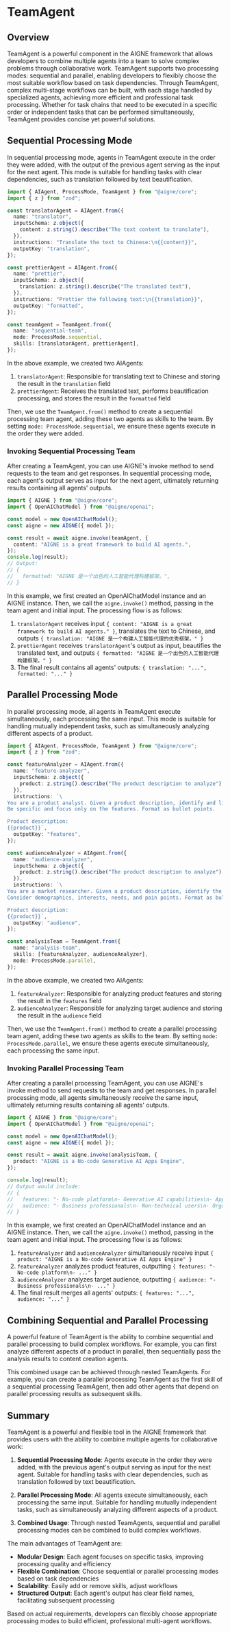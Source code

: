 # TeamAgent

## Overview

TeamAgent is a powerful component in the AIGNE framework that allows developers to combine multiple agents into a team to solve complex problems through collaborative work. TeamAgent supports two processing modes: sequential and parallel, enabling developers to flexibly choose the most suitable workflow based on task dependencies. Through TeamAgent, complex multi-stage workflows can be built, with each stage handled by specialized agents, achieving more efficient and professional task processing. Whether for task chains that need to be executed in a specific order or independent tasks that can be performed simultaneously, TeamAgent provides concise yet powerful solutions.

## Sequential Processing Mode

In sequential processing mode, agents in TeamAgent execute in the order they were added, with the output of the previous agent serving as the input for the next agent. This mode is suitable for handling tasks with clear dependencies, such as translation followed by text beautification.

```ts file="../../docs-examples/test/concepts/team-agent.test.ts" region="example-agent-sequential-create-agent"
import { AIAgent, ProcessMode, TeamAgent } from "@aigne/core";
import { z } from "zod";

const translatorAgent = AIAgent.from({
  name: "translator",
  inputSchema: z.object({
    content: z.string().describe("The text content to translate"),
  }),
  instructions: "Translate the text to Chinese:\n{{content}}",
  outputKey: "translation",
});

const prettierAgent = AIAgent.from({
  name: "prettier",
  inputSchema: z.object({
    translation: z.string().describe("The translated text"),
  }),
  instructions: "Prettier the following text:\n{{translation}}",
  outputKey: "formatted",
});

const teamAgent = TeamAgent.from({
  name: "sequential-team",
  mode: ProcessMode.sequential,
  skills: [translatorAgent, prettierAgent],
});
```

In the above example, we created two AIAgents:

1. `translatorAgent`: Responsible for translating text to Chinese and storing the result in the `translation` field
2. `prettierAgent`: Receives the translated text, performs beautification processing, and stores the result in the `formatted` field

Then, we use the `TeamAgent.from()` method to create a sequential processing team agent, adding these two agents as skills to the team. By setting `mode: ProcessMode.sequential`, we ensure these agents execute in the order they were added.

### Invoking Sequential Processing Team

After creating a TeamAgent, you can use AIGNE's invoke method to send requests to the team and get responses. In sequential processing mode, each agent's output serves as input for the next agent, ultimately returning results containing all agents' outputs.

```ts file="../../docs-examples/test/concepts/team-agent.test.ts" region="example-agent-sequential-invoke"
import { AIGNE } from "@aigne/core";
import { OpenAIChatModel } from "@aigne/openai";

const model = new OpenAIChatModel();
const aigne = new AIGNE({ model });

const result = await aigne.invoke(teamAgent, {
  content: "AIGNE is a great framework to build AI agents.",
});
console.log(result);
// Output:
// {
//   formatted: "AIGNE 是一个出色的人工智能代理构建框架。",
// }
```

In this example, we first created an OpenAIChatModel instance and an AIGNE instance. Then, we call the `aigne.invoke()` method, passing in the team agent and initial input. The processing flow is as follows:

1. `translatorAgent` receives input `{ content: "AIGNE is a great framework to build AI agents." }`, translates the text to Chinese, and outputs `{ translation: "AIGNE 是一个构建人工智能代理的优秀框架。" }`
2. `prettierAgent` receives `translatorAgent`'s output as input, beautifies the translated text, and outputs `{ formatted: "AIGNE 是一个出色的人工智能代理构建框架。" }`
3. The final result contains all agents' outputs: `{ translation: "...", formatted: "..." }`

## Parallel Processing Mode

In parallel processing mode, all agents in TeamAgent execute simultaneously, each processing the same input. This mode is suitable for handling mutually independent tasks, such as simultaneously analyzing different aspects of a product.

```ts file="../../docs-examples/test/concepts/team-agent.test.ts" region="example-agent-parallel-create-agent"
import { AIAgent, ProcessMode, TeamAgent } from "@aigne/core";
import { z } from "zod";

const featureAnalyzer = AIAgent.from({
  name: "feature-analyzer",
  inputSchema: z.object({
    product: z.string().describe("The product description to analyze"),
  }),
  instructions: `\
You are a product analyst. Given a product description, identify and list the key features of the product.
Be specific and focus only on the features. Format as bullet points.

Product description:
{{product}}`,
  outputKey: "features",
});

const audienceAnalyzer = AIAgent.from({
  name: "audience-analyzer",
  inputSchema: z.object({
    product: z.string().describe("The product description to analyze"),
  }),
  instructions: `\
You are a market researcher. Given a product description, identify the target audience for this product.
Consider demographics, interests, needs, and pain points. Format as bullet points.

Product description:
{{product}}`,
  outputKey: "audience",
});

const analysisTeam = TeamAgent.from({
  name: "analysis-team",
  skills: [featureAnalyzer, audienceAnalyzer],
  mode: ProcessMode.parallel,
});
```

In the above example, we created two AIAgents:

1. `featureAnalyzer`: Responsible for analyzing product features and storing the result in the `features` field
2. `audienceAnalyzer`: Responsible for analyzing target audience and storing the result in the `audience` field

Then, we use the `TeamAgent.from()` method to create a parallel processing team agent, adding these two agents as skills to the team. By setting `mode: ProcessMode.parallel`, we ensure these agents execute simultaneously, each processing the same input.

### Invoking Parallel Processing Team

After creating a parallel processing TeamAgent, you can use AIGNE's invoke method to send requests to the team and get responses. In parallel processing mode, all agents simultaneously receive the same input, ultimately returning results containing all agents' outputs.

```ts file="../../docs-examples/test/concepts/team-agent.test.ts" region="example-agent-parallel-invoke"
import { AIGNE } from "@aigne/core";
import { OpenAIChatModel } from "@aigne/openai";

const model = new OpenAIChatModel();
const aigne = new AIGNE({ model });

const result = await aigne.invoke(analysisTeam, {
  product: "AIGNE is a No-code Generative AI Apps Engine",
});

console.log(result);
// Output would include:
// {
//   features: "- No-code platform\n- Generative AI capabilities\n- App engine functionality\n- Easy integration",
//   audience: "- Business professionals\n- Non-technical users\n- Organizations seeking AI solutions\n- Developers looking for rapid prototyping",
// }
```

In this example, we first created an OpenAIChatModel instance and an AIGNE instance. Then, we call the `aigne.invoke()` method, passing in the team agent and initial input. The processing flow is as follows:

1. `featureAnalyzer` and `audienceAnalyzer` simultaneously receive input `{ product: "AIGNE is a No-code Generative AI Apps Engine" }`
2. `featureAnalyzer` analyzes product features, outputting `{ features: "- No-code platform\n- ..." }`
3. `audienceAnalyzer` analyzes target audience, outputting `{ audience: "- Business professionals\n- ..." }`
4. The final result merges all agents' outputs: `{ features: "...", audience: "..." }`

## Combining Sequential and Parallel Processing

A powerful feature of TeamAgent is the ability to combine sequential and parallel processing to build complex workflows. For example, you can first analyze different aspects of a product in parallel, then sequentially pass the analysis results to content creation agents.

This combined usage can be achieved through nested TeamAgents. For example, you can create a parallel processing TeamAgent as the first skill of a sequential processing TeamAgent, then add other agents that depend on parallel processing results as subsequent skills.

## Summary

TeamAgent is a powerful and flexible tool in the AIGNE framework that provides users with the ability to combine multiple agents for collaborative work:

1. **Sequential Processing Mode**: Agents execute in the order they were added, with the previous agent's output serving as input for the next agent. Suitable for handling tasks with clear dependencies, such as translation followed by text beautification.

2. **Parallel Processing Mode**: All agents execute simultaneously, each processing the same input. Suitable for handling mutually independent tasks, such as simultaneously analyzing different aspects of a product.

3. **Combined Usage**: Through nested TeamAgents, sequential and parallel processing modes can be combined to build complex workflows.

The main advantages of TeamAgent are:

* **Modular Design**: Each agent focuses on specific tasks, improving processing quality and efficiency
* **Flexible Combination**: Choose sequential or parallel processing modes based on task dependencies
* **Scalability**: Easily add or remove skills, adjust workflows
* **Structured Output**: Each agent's output has clear field names, facilitating subsequent processing

Based on actual requirements, developers can flexibly choose appropriate processing modes to build efficient, professional multi-agent workflows.
